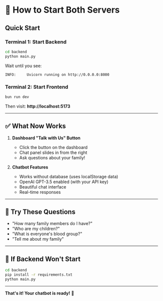 # 🚀 How to Start Both Servers

## Quick Start

### Terminal 1: Start Backend
```bash
cd backend
python main.py
```

Wait until you see:
```
INFO:     Uvicorn running on http://0.0.0.0:8000
```

### Terminal 2: Start Frontend  
```bash
bun run dev
```

Then visit: **http://localhost:5173**

---

## ✅ What Now Works

1. **Dashboard "Talk with Us" Button**
   - Click the button on the dashboard
   - Chat panel slides in from the right
   - Ask questions about your family!

2. **Chatbot Features**
   - Works without database (uses localStorage data)
   - OpenAI GPT-3.5 enabled (with your API key)
   - Beautiful chat interface
   - Real-time responses

---

## 💬 Try These Questions

- "How many family members do I have?"
- "Who are my children?"
- "What is everyone's blood group?"
- "Tell me about my family"

---

## 🐛 If Backend Won't Start

```bash
cd backend
pip install -r requirements.txt
python main.py
```

---

**That's it! Your chatbot is ready!** 🎉

